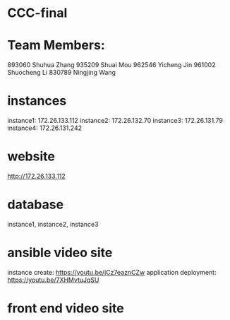 # CCC-final

# Team Members:
893060 Shuhua Zhang
935209 Shuai Mou
962546 Yicheng Jin
961002 Shuocheng Li
830789 Ningjing Wang

# instances 

instance1: 172.26.133.112
instance2: 172.26.132.70
instance3: 172.26.131.79
instance4: 172.26.131.242

# website

http://172.26.133.112

# database 
instance1, instance2, instance3 

# ansible video site

instance create: https://youtu.be/jCz7eaznCZw
application deployment: https://youtu.be/7XHMvtuJqSU

# front end video site
